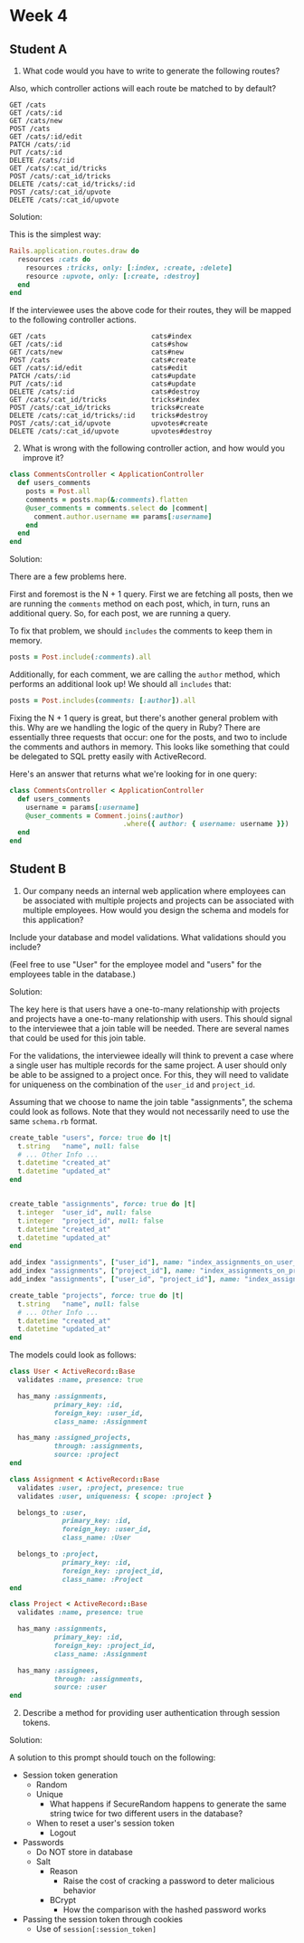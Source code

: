 # Week 4

## Student A

1. What code would you have to write to generate the following routes?

Also, which controller actions will each route be matched to by default?

```
GET /cats
GET /cats/:id
GET /cats/new
POST /cats
GET /cats/:id/edit
PATCH /cats/:id
PUT /cats/:id
DELETE /cats/:id
GET /cats/:cat_id/tricks
POST /cats/:cat_id/tricks
DELETE /cats/:cat_id/tricks/:id
POST /cats/:cat_id/upvote
DELETE /cats/:cat_id/upvote
```

Solution:

This is the simplest way:

```ruby
Rails.application.routes.draw do
  resources :cats do
    resources :tricks, only: [:index, :create, :delete]
    resource :upvote, only: [:create, :destroy]
  end
end
```

If the interviewee uses the above code for their routes, they will be
mapped to the following controller actions.

```
GET /cats                          cats#index
GET /cats/:id                      cats#show
GET /cats/new                      cats#new
POST /cats                         cats#create
GET /cats/:id/edit                 cats#edit
PATCH /cats/:id                    cats#update
PUT /cats/:id                      cats#update
DELETE /cats/:id                   cats#destroy
GET /cats/:cat_id/tricks           tricks#index
POST /cats/:cat_id/tricks          tricks#create
DELETE /cats/:cat_id/tricks/:id    tricks#destroy
POST /cats/:cat_id/upvote          upvotes#create
DELETE /cats/:cat_id/upvote        upvotes#destroy
```

2. What is wrong with the following controller action, and how would you
improve it?

``` ruby
class CommentsController < ApplicationController
  def users_comments
    posts = Post.all
    comments = posts.map(&:comments).flatten
    @user_comments = comments.select do |comment|
      comment.author.username == params[:username]
    end
  end
end
```

Solution:

There are a few problems here.

First and foremost is the N + 1 query. First we are fetching all posts,
then we are running the `comments` method on each post, which, in turn,
runs an additional query. So, for each post, we are running a query.

To fix that problem, we should `includes` the comments to keep them in
memory.

``` ruby
posts = Post.include(:comments).all
```

Additionally, for each comment, we are calling the `author` method,
which performs an additional look up! We should all `includes` that:

``` ruby
posts = Post.includes(comments: [:author]).all
```

Fixing the N + 1 query is great, but there's another general problem
with this. Why are we handling the logic of the query in Ruby? There are
essentially three requests that occur: one for the posts, and two to
include the comments and authors in memory. This looks like something
that could be delegated to SQL pretty easily with ActiveRecord.

Here's an answer that returns what we're looking for in one query:

``` ruby
class CommentsController < ApplicationController
  def users_comments
    username = params[:username]
    @user_comments = Comment.joins(:author)
                            .where({ author: { username: username }})
  end
end
```

## Student B

1. Our company needs an internal web application where employees can be
associated with multiple projects and projects can be associated with
multiple employees. How would you design the schema and models for this
application?

Include your database and model validations. What validations should you
include?

(Feel free to use "User" for the employee model and "users" for the
employees table in the database.)

Solution:

The key here is that users have a one-to-many relationship with projects
and projects have a one-to-many relationship with users. This should
signal to the interviewee that a join table will be needed. There are
several names that could be used for this join table.

For the validations, the interviewee ideally will think to prevent a
case where a single user has multiple records for the same project. A
user should only be able to be assigned to a project once. For this,
they will need to validate for uniqueness on the combination of the
`user_id` and `project_id`.

Assuming that we choose to name the join table "assignments", the schema
could look as follows. Note that they would not necessarily need to use
the same `schema.rb` format.

``` ruby
create_table "users", force: true do |t|
  t.string   "name", null: false
  # ... Other Info ...
  t.datetime "created_at"
  t.datetime "updated_at"
end


create_table "assignments", force: true do |t|
  t.integer  "user_id", null: false
  t.integer  "project_id", null: false
  t.datetime "created_at"
  t.datetime "updated_at"
end

add_index "assignments", ["user_id"], name: "index_assignments_on_user_id"
add_index "assignments", ["project_id"], name: "index_assignments_on_project_id"
add_index "assignments", ["user_id", "project_id"], name: "index_assignments_on_user_id_and_project_id", unique: true

create_table "projects", force: true do |t|
  t.string   "name", null: false
  # ... Other Info ...
  t.datetime "created_at"
  t.datetime "updated_at"
end
```

The models could look as follows:

``` ruby
class User < ActiveRecord::Base
  validates :name, presence: true

  has_many :assignments,
           primary_key: :id,
           foreign_key: :user_id,
           class_name: :Assignment

  has_many :assigned_projects,
           through: :assignments,
           source: :project
end

class Assignment < ActiveRecord::Base
  validates :user, :project, presence: true
  validates :user, uniqueness: { scope: :project }

  belongs_to :user,
             primary_key: :id,
             foreign_key: :user_id,
             class_name: :User

  belongs_to :project,
             primary_key: :id,
             foreign_key: :project_id,
             class_name: :Project
end

class Project < ActiveRecord::Base
  validates :name, presence: true

  has_many :assignments,
           primary_key: :id,
           foreign_key: :project_id,
           class_name: :Assignment

  has_many :assignees,
           through: :assignments,
           source: :user
end
```

2. Describe a method for providing user authentication through session
tokens.

Solution:

A solution to this prompt should touch on the following:

* Session token generation
  * Random
  * Unique
    * What happens if SecureRandom happens to generate the same string
      twice for two different users in the database?
  * When to reset a user's session token
    * Logout
* Passwords
  * Do NOT store in database
  * Salt
    * Reason
      * Raise the cost of cracking a password to deter malicious
        behavior
    * BCrypt
      * How the comparison with the hashed password works
* Passing the session token through cookies
  * Use of `session[:session_token]`
